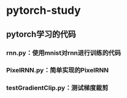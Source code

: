 # pytorch-study
## pytorch学习的代码
### rnn.py：使用mnist对rnn进行训练的代码
### PixelRNN.py：简单实现的PixelRNN
### testGradientClip.py：测试梯度裁剪

